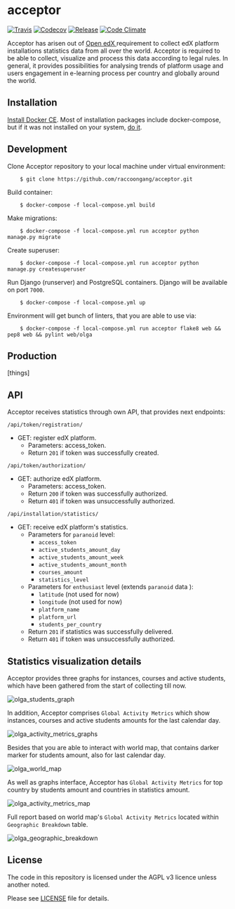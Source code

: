 # acceptor

[![Travis](https://travis-ci.org/raccoongang/acceptor.svg?branch=master)](https://travis-ci.org/raccoongang/acceptor)
[![Codecov](https://codecov.io/gh/raccoongang/acceptor/branch/tests%2Funit/graph/badge.svg)](https://codecov.io/gh/raccoongang/acceptor/branch/tests%2Funit)
[![Release](https://img.shields.io/github/release/raccoongang/acceptor.svg)](https://github.com/raccoongang/acceptor/releases)
[![Code Climate](https://img.shields.io/codeclimate/github/raccoongang/acceptor.svg)](https://codeclimate.com/github/raccoongang/acceptor)

Acceptor has arisen out of [Open edX ](https://open.edx.org) requirement to collect edX platform installations
statistics data from all over the world. Acceptor is  required to be able to collect, visualize and process this data
according to legal rules. In general, it provides possibilities for analysing trends of platform usage and users
engagement in e-learning process per country and globally around the world.

## Installation

[Install Docker CE](https://www.docker.com/community-edition). 
Most of installation packages include docker-compose, but if it was not installed on your system, [do it](https://docs.docker.com/compose/install). 

## Development

Clone Acceptor repository to your local machine under virtual environment:

```
    $ git clone https://github.com/raccoongang/acceptor.git
```

Build container:

```
    $ docker-compose -f local-compose.yml build
```

Make migrations:

```
    $ docker-compose -f local-compose.yml run acceptor python manage.py migrate
```

Create superuser:

```
    $ docker-compose -f local-compose.yml run acceptor python manage.py createsuperuser
```

Run Django (runserver) and PostgreSQL containers. Django will be available on port `7000`.

```
    $ docker-compose -f local-compose.yml up
```

Environment will get bunch of linters, that you are able to use via:

```
    $ docker-compose -f local-compose.yml run acceptor flake8 web && pep8 web && pylint web/olga
```

## Production

[things]

## API

Acceptor receives statistics through own API, that provides next endpoints:

`/api/token/registration/`
* GET: register edX platform.
    * Parameters: access_token.
    * Return `201` if token was successfully created.

`/api/token/authorization/`
* GET: authorize edX platform.
    * Parameters: access_token.
    * Return `200` if token was successfully authorized.
    * Return `401` if token was unsuccessfully authorized.
    
`/api/installation/statistics/`
* GET: receive edX platform's statistics.
    * Parameters for `paranoid` level: 
        * `access_token`
        * `active_students_amount_day`
        * `active_students_amount_week`
        * `active_students_amount_month`
        * `courses_amount`
        * `statistics_level`
    * Parameters for `enthusiast` level (extends `paranoid` data ): 
        * `latitude` (not used for now)
        * `longitude` (not used for now)
        * `platform_name`
        * `platform_url`
        * `students_per_country`
    * Return `201` if statistics was successfully delivered.
    * Return `401` if token was unsuccessfully authorized.

## Statistics visualization details

Acceptor provides three graphs for instances, courses and active students, which have been gathered from the start of collecting till now.

![olga_students_graph](https://user-images.githubusercontent.com/22666467/27955348-17c4d3dc-631d-11e7-812a-43a5bdffbf90.png)

In addition, Acceptor comprises `Global Activity Metrics` which show instances, courses and active students amounts for the last calendar day.

![olga_activity_metrics_graphs](https://user-images.githubusercontent.com/22666467/27955707-b20a647e-631e-11e7-86ef-77a1da22f71c.png)

Besides that you are able to interact with world map, that contains darker marker for students amount, also for last calendar day.

![olga_world_map](https://user-images.githubusercontent.com/22666467/27955282-c92b20aa-631c-11e7-96da-0fec7b25a12a.png)

As well as graphs interface, Acceptor has `Global Activity Metrics` for top country by students amount and countries in statistics amount.

![olga_activity_metrics_map](https://user-images.githubusercontent.com/22666467/27955718-c9737042-631e-11e7-8fee-c8dd1803edd8.png)

Full report based on world map's `Global Activity Metrics` located within `Geographic Breakdown` table.

![olga_geographic_breakdown](https://user-images.githubusercontent.com/22666467/27955328-f78b8bba-631c-11e7-9ef9-b7db7cdfa3cd.png)

## License

The code in this repository is licensed under the AGPL v3 licence unless another noted.

Please see [LICENSE](https://github.com/raccoongang/acceptor/blob/master/LICENSE) file for details.
